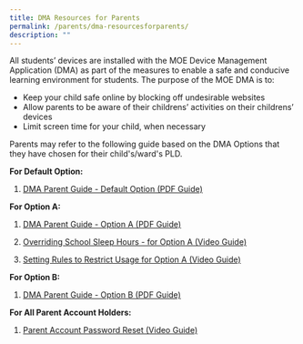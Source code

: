 ```yaml
---
title: DMA Resources for Parents
permalink: /parents/dma-resourcesforparents/
description: ""
---
```

All students’ devices are installed with the MOE Device Management Application (DMA) as part of the measures to enable a safe and conducive learning environment for students. The purpose of the MOE DMA is to:

*   Keep your child safe online by blocking off undesirable websites
*   Allow parents to be aware of their childrens’ activities on their childrens’ devices
*   Limit screen time for your child, when necessary

Parents may refer to the following guide based on the DMA Options that they have chosen for their child's/ward's PLD.

**For Default Option:**
1. [DMA Parent Guide - Default Option (PDF Guide)](https://drive.google.com/file/d/1yVtOrHYdGiJVtKg871-RiHAiG8mHCpul/view?usp=drive_link)

**For Option A:**
1. [DMA Parent Guide - Option A (PDF Guide)](https://drive.google.com/file/d/1ndlVvz9DY245bg9cb3PxAA6mdPLfUAEV/view?usp=drive_link)

2. [Overriding School Sleep Hours - for Option A (Video Guide)](https://drive.google.com/file/d/1kOqaTftEgQ_SW4KDIGxWIK1pDyhmQS1I/view?usp=drive_link)

3. [Setting Rules to Restrict Usage for Option A (Video Guide)](https://drive.google.com/file/d/1TOWBZshlsci8tW3fllP8DJXriP4jThmm/view?usp=drive_link)

**For Option B:**
1. [DMA Parent Guide - Option B (PDF Guide)](https://drive.google.com/file/d/1XYaezWURQej9iwafLj9Zvgy5W8OpFdrl/view?usp=drive_link)

**For All Parent Account Holders:**
1. [Parent Account Password Reset (Video Guide)](https://drive.google.com/file/d/187LudzSGrl4mynHBEt4THBvPgvtzMISr/view?usp=drive_link)
